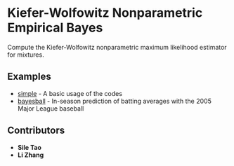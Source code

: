 # Kiefer-Wolfowitz Nonparametric Empirical Bayes
Compute the Kiefer-Wolfowitz nonparametric maximum likelihood estimator for mixtures.

## Examples
* [simple](https://github.com/sit836/KW_NPEB/tree/1D_KW/examples/simple) - A basic usage of the codes
* [bayesball](https://github.com/sit836/KW_NPEB/tree/1D_KW/examples/bayesball) - In-season prediction of batting averages with the 2005 Major
League baseball

## Contributors

* **Sile Tao**
* **Li Zhang**
